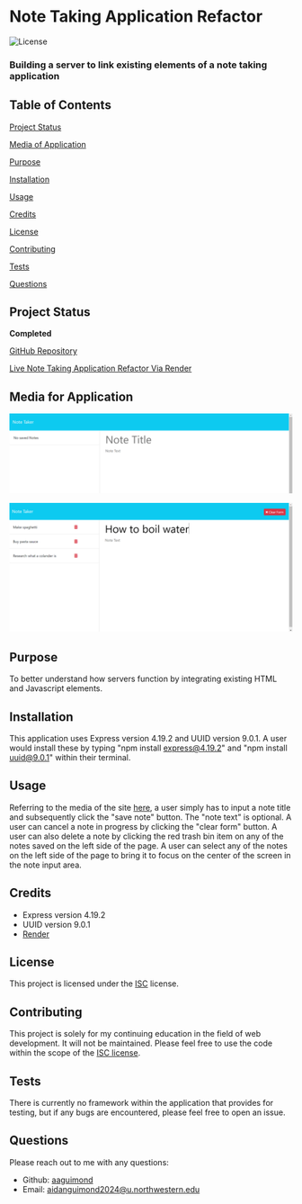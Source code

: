 # Note Taking Application Refactor

![License](https://img.shields.io/badge/license-ISC-blue.svg)

### Building a server to link existing elements of a note taking application


## Table of Contents

[Project Status](#project-status)

[Media of Application](#media-for-application)

[Purpose](#purpose)

[Installation](#installation)

[Usage](#usage)

[Credits](#credits)

[License](#license)

[Contributing](#contributing)

[Tests](#tests)

[Questions](#questions)


## Project Status

**Completed**

[GitHub Repository](https://github.com/aaguimond/module11-challenge-note-taker-refactor)

[Live Note Taking Application Refactor Via Render](https://module11-challenge-note-taker-refactor.onrender.com/)


## Media for Application

![a screenshot of the empty application site](/public/assets/screenshots/NoteTakingAppEmpty.png)


![a screenshot of the application with notes](/public/assets/screenshots/NoteTakingAppWithNotes.png)


## Purpose

To better understand how servers function by integrating existing HTML and Javascript elements.

## Installation

This application uses Express version 4.19.2 and UUID version 9.0.1. A user would install these by typing "npm install express@4.19.2" and "npm install uuid@9.0.1" within their terminal.

## Usage

Referring to the media of the site [here](#media-of-application), a user simply has to input a note title and subsequently click the "save note" button. The "note text" is optional. A user can cancel a note in progress by clicking the "clear form" button. A user can also delete a note by clicking the red trash bin item on any of the notes saved on the left side of the page. A user can select any of the notes on the left side of the page to bring it to focus on the center of the screen in the note input area.

## Credits

* Express version 4.19.2
* UUID version 9.0.1
* [Render](https://dashboard.render.com/)

## License

This project is licensed under the [ISC](https://opensource.org/licenses/ISC) license.

## Contributing

This project is solely for my continuing education in the field of web development. It will not be maintained. Please feel free to use the code within the scope of the [ISC license](#license).

## Tests

There is currently no framework within the application that provides for testing, but if any bugs are encountered, please feel free to open an issue.

## Questions

Please reach out to me with any questions:

- Github: [aaguimond](https://github.com/aaguimond)
- Email: aidanguimond2024@u.northwestern.edu